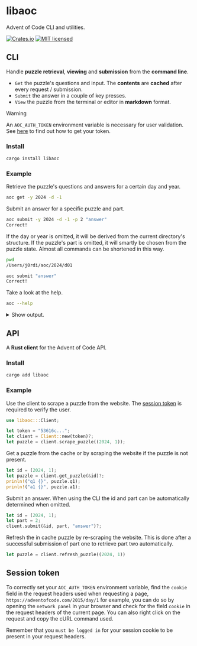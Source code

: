# libaoc

Advent of Code CLI and utilities.

[![Crates.io][crates-badge]][crates-url]
[![MIT licensed][mit-badge]][mit-url]

[crates-badge]: https://img.shields.io/crates/v/libaoc.svg
[crates-url]: https://crates.io/crates/libaoc
[mit-badge]: https://img.shields.io/badge/license-MIT-blue.svg
[mit-url]: https://github.com/jocades/libaoc/blob/main/LICENSE

## CLI

Handle **puzzle retrieval**, **viewing** and **submission** from the **command line**.

- `Get` the puzzle's questions and input. The **contents** are **cached** after every request / submission.
- `Submit` the answer in a couple of key presses.
- `View` the puzzle from the terminal or editor in **markdown** format.

> [!WARNING]
> An `AOC_AUTH_TOKEN` environment variable is necessary for user validation. See [here](#session-token) to find out how to get your token.

### Install

```sh
cargo install libaoc
```

### Example

Retrieve the puzzle's questions and answers for a certain day and year.

```sh
aoc get -y 2024 -d -1
```

Submit an answer for a specific puzzle and part.

```sh
aoc submit -y 2024 -d -1 -p 2 "answer"
Correct!
```

If the day or year is omitted, it will be derived from the current directory's
structure. If the puzzle's part is omitted, it will smartly be chosen from the
puzzle state. Almost all commands can be shortened in this way.

```sh
pwd
/Users/j0rdi/aoc/2024/d01

aoc submit "answer"
Correct!
```

Take a look at the help.

```sh
aoc --help
```

<details>
<summary>Show output.</summary>

```sh
Usage: aoc [OPTIONS] <COMMAND>

Commands:
  get
  submit
  view
  help    Print this message or the help of the given subcommand(s)

Options:
  -v, --verbose
  -h, --help     Print help
  -V, --version  Print version
```

</details>

## API

A **Rust client** for the Advent of Code API.

### Install

```sh
cargo add libaoc
```

### Example

Use the client to scrape a puzzle from the website. The [session token](#session-token) is
required to verify the user.

```rs
use libaoc:::Client;

let token = "53616c...";
let client = Client::new(token)?;
let puzzle = client.scrape_puzzle((2024, 1));
```

Get a puzzle from the cache or by scraping the website if the puzzle is not present.

```rs
let id = (2024, 1);
let puzzle = client.get_puzzle(&id)?;
prinln!("q1 {}", puzzle.q1);
prinln!("a1 {}", puzzle.a1);
```

Submit an answer. When using the CLI the id and part can be automatically
determined when omitted.

```rs
let id = (2024, 1);
let part = 2;
client.submit(&id, part, "answer")?;
```

Refresh the in cache puzzle by re-scraping the website. This is done after a
successful submission of part one to retrieve part two automatically.

```rs
let puzzle = client.refresh_puzzle((2024, 1))
```

## Session token

To correctly set your `AOC_AUTH_TOKEN` environment variable, find the `cookie`
field in the request headers used when requesting a page, `https://adventofcode.com/2015/day/1`
for example, you can do so by opening the `network panel` in your browser and
check for the field `cookie` in the request headers of the current page. You
can also right click on the request and copy the cURL command used.

Remember that you `must be logged in` for your session cookie to be present in your request headers.
